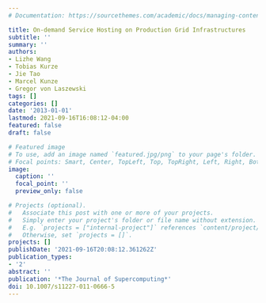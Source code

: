 ```yaml
---
# Documentation: https://sourcethemes.com/academic/docs/managing-content/

title: On-demand Service Hosting on Production Grid Infrastructures
subtitle: ''
summary: ''
authors:
- Lizhe Wang
- Tobias Kurze
- Jie Tao
- Marcel Kunze
- Gregor von Laszewski
tags: []
categories: []
date: '2013-01-01'
lastmod: 2021-09-16T16:08:12-04:00
featured: false
draft: false

# Featured image
# To use, add an image named `featured.jpg/png` to your page's folder.
# Focal points: Smart, Center, TopLeft, Top, TopRight, Left, Right, BottomLeft, Bottom, BottomRight.
image:
  caption: ''
  focal_point: ''
  preview_only: false

# Projects (optional).
#   Associate this post with one or more of your projects.
#   Simply enter your project's folder or file name without extension.
#   E.g. `projects = ["internal-project"]` references `content/project/deep-learning/index.md`.
#   Otherwise, set `projects = []`.
projects: []
publishDate: '2021-09-16T20:08:12.361262Z'
publication_types:
- '2'
abstract: ''
publication: '*The Journal of Supercomputing*'
doi: 10.1007/s11227-011-0666-5
---
```

